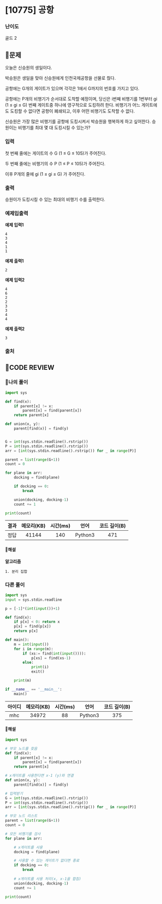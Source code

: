 # [10775] 공항

### **난이도**
골드 2
## **📝문제**
오늘은 신승원의 생일이다.

박승원은 생일을 맞아 신승원에게 인천국제공항을 선물로 줬다.

공항에는 G개의 게이트가 있으며 각각은 1에서 G까지의 번호를 가지고 있다.

공항에는 P개의 비행기가 순서대로 도착할 예정이며, 당신은 i번째 비행기를 1번부터 gi (1 ≤ gi ≤ G) 번째 게이트중 하나에 영구적으로 도킹하려 한다. 비행기가 어느 게이트에도 도킹할 수 없다면 공항이 폐쇄되고, 이후 어떤 비행기도 도착할 수 없다.

신승원은 가장 많은 비행기를 공항에 도킹시켜서 박승원을 행복하게 하고 싶어한다. 승원이는 비행기를 최대 몇 대 도킹시킬 수 있는가?
### **입력**
첫 번째 줄에는 게이트의 수 G (1 ≤ G ≤ 105)가 주어진다.

두 번째 줄에는 비행기의 수 P (1 ≤ P ≤ 105)가 주어진다.

이후 P개의 줄에 gi (1 ≤ gi ≤ G) 가 주어진다.
### **출력**
승원이가 도킹시킬 수 있는 최대의 비행기 수를 출력한다.
### **예제입출력**

**예제 입력1**

```
4
3
4
1
1
```

**예제 출력1**

```
2
```

**예제 입력2**

```
4
6
2
2
3
3
4
4
```

**예제 출력2**

```
3
```

### **출처**

## **🧐CODE REVIEW**

### **🧾나의 풀이**

```python
import sys

def find(x):
    if parent[x] != x:
        parent[x] = find(parent[x])
    return parent[x]

def union(x, y):
    parent[find(x)] = find(y)


G = int(sys.stdin.readline().rstrip())
P = int(sys.stdin.readline().rstrip())
arr = [int(sys.stdin.readline().rstrip()) for _ in range(P)]

parent = list(range(G+1))
count = 0

for plane in arr:
    docking = find(plane)

    if docking == 0:
        break

    union(docking, docking-1)
    count += 1

print(count)
```

결과	| 메모리(KB) |	시간(ms) |	언어 |	코드 길이(B)
:----:|:-----:|:-----:|:-----:|:--------:
정답|41144|140|Python3|471
#### **📝해설**

**알고리즘**
```
1. 분리 집합
```

### **다른 풀이**

```python
import sys
input = sys.stdin.readline

p = [-1]*(int(input())+1)

def find(x):
    if p[x] < 0: return x
    p[x] = find(p[x])
    return p[x]

def main():
    m = int(input())
    for i in range(m):
        if (xs:= find(int(input()))):
            p[xs] = find(xs-1)
        else:
            print(i)
            exit()

    print(m)

if __name__ == '__main__':
    main()
```

아이디 | 메모리(KB) |	시간(ms) |	언어 |	코드 길이(B) 
:-----:|:-----:|:-----:|:----:|:--------:
mhc|34972|88|Python3|375
#### **📝해설**

```python
import sys

# 부모 노드를 찾음
def find(x):
    if parent[x] != x:
        parent[x] = find(parent[x])
    return parent[x]

# x게이트를 사용한다면 x-1 (y)와 연결
def union(x, y):
    parent[find(x)] = find(y)

# 입력받기
G = int(sys.stdin.readline().rstrip())
P = int(sys.stdin.readline().rstrip())
arr = [int(sys.stdin.readline().rstrip()) for _ in range(P)]

# 부모 노드 리스트
parent = list(range(G+1))
count = 0

# 모든 비행기를 검사
for plane in arr:

    # x게이트를 사용
    docking = find(plane)

    # 사용할 수 있는 게이트가 없다면 종료
    if docking == 0:
        break
    
    # x게이트를 사용 처리(x, x-1을 합침)
    union(docking, docking-1)
    count += 1

print(count)
```